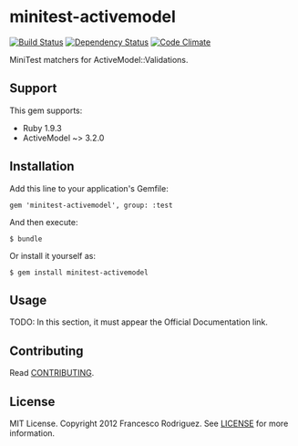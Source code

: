 # minitest-activemodel

[![Build Status](https://secure.travis-ci.org/frodsan/minitest-activemodel.png?branch=master&.png)](http://travis-ci.org/frodsan/minitest-activemodel)
[![Dependency Status](https://gemnasium.com/frodsan/minitest-activemodel.png)](https://gemnasium.com/frodsan/minitest-activemodel)
[![Code Climate](https://codeclimate.com/badge.png)](https://codeclimate.com/github/frodsan/minitest-activemodel)

MiniTest matchers for ActiveModel::Validations.

## Support

This gem supports:

+ Ruby 1.9.3
+ ActiveModel ~> 3.2.0

## Installation

Add this line to your application's Gemfile:

    gem 'minitest-activemodel', group: :test

And then execute:

    $ bundle

Or install it yourself as:

    $ gem install minitest-activemodel

## Usage

TODO: In this section, it must appear the Official Documentation link.

## Contributing

Read [CONTRIBUTING](https://github.com/frodsan/minitest-activemodel/blob/master/CONTRIBUTING.md).

## License

MIT License. Copyright 2012 Francesco Rodriguez. See [LICENSE](https://github.com/frodsan/minitest-activemodel/blob/master/LICENSE.md)
for more information.
